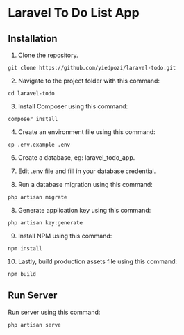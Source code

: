 # Laravel To Do List App

## Installation

1. Clone the repository.
```
git clone https://github.com/yiedpozi/laravel-todo.git
```

2. Navigate to the project folder with this command:
```
cd laravel-todo
```

3. Install Composer using this command:
```
composer install
```

4. Create an environment file using this command:
```
cp .env.example .env
```

6. Create a database, eg: laravel_todo_app.

5. Edit .env file and fill in your database credential.

7. Run a database migration using this command:
```
php artisan migrate
```

8. Generate application key using this command:
```
php artisan key:generate
```

9. Install NPM using this command:
```
npm install
```

10. Lastly, build production assets file using this command:
```
npm build
```

## Run Server

Run server using this command:
```
php artisan serve
```

